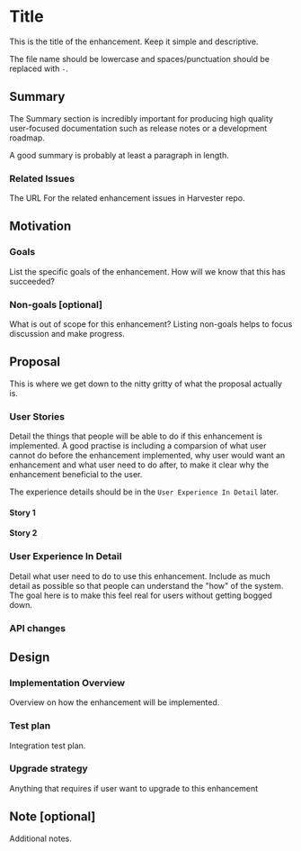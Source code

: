 # Title

This is the title of the enhancement. Keep it simple and descriptive.

The file name should be lowercase and spaces/punctuation should be replaced with `-`.

## Summary

The Summary section is incredibly important for producing high quality user-focused documentation such as release notes or a development roadmap.

A good summary is probably at least a paragraph in length.

### Related Issues

The URL For the related enhancement issues in Harvester repo.

## Motivation

### Goals

List the specific goals of the enhancement. How will we know that this has succeeded?

### Non-goals [optional]

What is out of scope for this enhancement? Listing non-goals helps to focus discussion and make progress.

## Proposal

This is where we get down to the nitty gritty of what the proposal actually is.

### User Stories
Detail the things that people will be able to do if this enhancement is implemented. A good practise is including a comparsion of what user cannot do before the enhancement implemented, why user would want an enhancement and what user need to do after, to make it clear why the enhancement beneficial to the user.

The experience details should be in the `User Experience In Detail` later.

#### Story 1
#### Story 2

### User Experience In Detail

Detail what user need to do to use this enhancement. Include as much detail as possible so that people can understand the "how" of the system. The goal here is to make this feel real for users without getting bogged down.

### API changes

## Design

### Implementation Overview

Overview on how the enhancement will be implemented.

### Test plan

Integration test plan.

### Upgrade strategy

Anything that requires if user want to upgrade to this enhancement

## Note [optional]

Additional notes.

